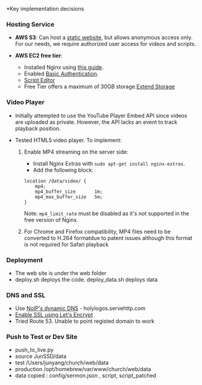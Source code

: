 *Key implementation decisions

### Hosting Service

- **AWS S3**: Can host a [static website](https://docs.aws.amazon.com/AmazonS3/latest/userguide/HostingWebsiteOnS3Setup.html), but allows anonymous access only. For our needs, we require authorized user access for videos and scripts.
  
- **AWS EC2 free tier**:
  - Installed Nginx using [this guide](https://www.digitalocean.com/community/tutorials/how-to-install-nginx-on-ubuntu-20-04).
  - Enabled [Basic Authentication](https://www.digitalocean.com/community/tutorials/how-to-set-up-password-authentication-with-nginx-on-ubuntu-22-04).
  - [Script Editor](http://ec2-3-17-77-104.us-east-2.compute.amazonaws.com)  
  - Free Tier offers a maximum of 30GB storage.[Extend Storage](https://docs.aws.amazon.com/ebs/latest/userguide/recognize-expanded-volume-linux.html) 

### Video Player

- Initially attempted to use the YouTube Player Embed API since videos are uploaded as private. However, the API lacks an event to track playback position.
  
- Tested HTML5 video player. To implement:
  1. Enable MP4 streaming on the server side:
     - Install Nginx Extras with `sudo apt-get install nginx-extras`.
     - Add the following block:
     ```nginx
     location /data/video/ {
         mp4;
         mp4_buffer_size       1m;
         mp4_max_buffer_size   5m;
     }
     ```
     Note: `mp4_limit_rate` must be disabled as it's not supported in the free version of Nginx.
  
  2. For Chrome and Firefox compatibility, MP4 files need to be converted to H.264 formatdue to patent issues although this format is not required for Safari playback 

### Deployment
- The web site is under the web folder
- deploy.sh deploys the code. deploy_data.sh deploys data

### DNS and SSL
- Use [NoIP's dynamic DNS](https://my.noip.com/) - holylogos.servehttp.com
- [Enable SSL using Let's Encrypt](https://www.digitalocean.com/community/tutorials/how-to-secure-nginx-with-let-s-encrypt-on-ubuntu-22-04) 
- Tried Route 53. Unable to point registed domain to work

### Push to Test or Dev Site
- push_to_live.py
- source JunSSD/data
- test /Users/junyang/church/web/data
- production /opt/homebrew/var/www/church/web/data
- data copied :  config/sermon.json , script, script_patched
